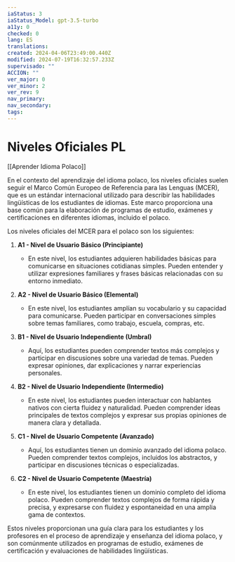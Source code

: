 ```yaml
---
iaStatus: 3
iaStatus_Model: gpt-3.5-turbo
a11y: 0
checked: 0
lang: ES
translations: 
created: 2024-04-06T23:49:00.440Z
modified: 2024-07-19T16:32:57.233Z
supervisado: ""
ACCION: ""
ver_major: 0
ver_minor: 2
ver_rev: 9
nav_primary: 
nav_secondary: 
tags:
---
```

# Niveles Oficiales PL

[[Aprender Idioma Polaco]]

En el contexto del aprendizaje del idioma polaco, los niveles oficiales suelen seguir el Marco Común Europeo de Referencia para las Lenguas (MCER), que es un estándar internacional utilizado para describir las habilidades lingüísticas de los estudiantes de idiomas. Este marco proporciona una base común para la elaboración de programas de estudio, exámenes y certificaciones en diferentes idiomas, incluido el polaco.

Los niveles oficiales del MCER para el polaco son los siguientes:

1. **A1 - Nivel de Usuario Básico (Principiante)**
   - En este nivel, los estudiantes adquieren habilidades básicas para comunicarse en situaciones cotidianas simples. Pueden entender y utilizar expresiones familiares y frases básicas relacionadas con su entorno inmediato.

2. **A2 - Nivel de Usuario Básico (Elemental)**
   - En este nivel, los estudiantes amplían su vocabulario y su capacidad para comunicarse. Pueden participar en conversaciones simples sobre temas familiares, como trabajo, escuela, compras, etc.

3. **B1 - Nivel de Usuario Independiente (Umbral)**
   - Aquí, los estudiantes pueden comprender textos más complejos y participar en discusiones sobre una variedad de temas. Pueden expresar opiniones, dar explicaciones y narrar experiencias personales.

4. **B2 - Nivel de Usuario Independiente (Intermedio)**
   - En este nivel, los estudiantes pueden interactuar con hablantes nativos con cierta fluidez y naturalidad. Pueden comprender ideas principales de textos complejos y expresar sus propias opiniones de manera clara y detallada.

5. **C1 - Nivel de Usuario Competente (Avanzado)**
   - Aquí, los estudiantes tienen un dominio avanzado del idioma polaco. Pueden comprender textos complejos, incluidos los abstractos, y participar en discusiones técnicas o especializadas.

6. **C2 - Nivel de Usuario Competente (Maestría)**
   - En este nivel, los estudiantes tienen un dominio completo del idioma polaco. Pueden comprender textos complejos de forma rápida y precisa, y expresarse con fluidez y espontaneidad en una amplia gama de contextos.

Estos niveles proporcionan una guía clara para los estudiantes y los profesores en el proceso de aprendizaje y enseñanza del idioma polaco, y son comúnmente utilizados en programas de estudio, exámenes de certificación y evaluaciones de habilidades lingüísticas.